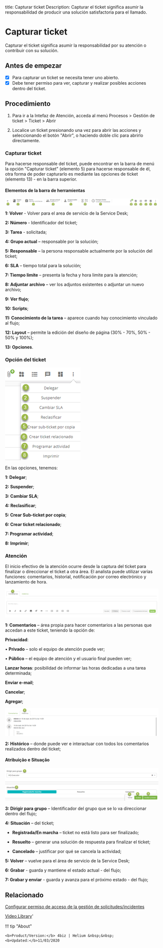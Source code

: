 title:  Capturar ticket 
Description: Capturar el ticket significa asumir la responsabilidad de producir una solución satisfactoria para el llamado.
# Capturar ticket

Capturar el ticket significa asumir la responsabilidad por su atención o contribuir con su solución.

## Antes de empezar

- [X] Para capturar un ticket se necesita tener uno abierto.
- [X] Debe tener permiso para ver, capturar y realizar posibles acciones dentro del ticket.

## Procedimiento

1. Para ir a la Intefaz de Atención, acceda al menú Procesos > Gestión de ticket > Ticket > Abrir

2. Localice un ticket presionando una vez para abrir las acciones y seleccionando el botón "Abrir", o haciendo doble clic para abrirlo directamente.


### Capturar ticket

Para hacerse responsable del ticket, puede encontrar en la barra de menú la opción "Capturar ticket" (elemento 5) para hacerse responsable de él, otra forma de poder capturarlo es mediante las opciones de ticket (elemento 13) - en la barra superior.

#### Elementos de la barra de herramientas

![Menu bar ticket 4biz][1]

**1: Volver** - Volver para el area de servicio de la Service Desk;

**2: Número** - Identificador del ticket;

**3: Tarea** - solicitada;

**4: Grupo actual** – responsable por la solución;

**5: Responsable** – la persona responsable actualmente por la solución del ticket;

**6: SLA** – tiempo total para la solución;

**7: Tiempo limite** – presenta la fecha y hora limite para la atención;

**8: Adjuntar archivo** – ver los adjuntos existentes o adjuntar un nuevo archivo;

**9: Ver flujo**;

**10: Scripts**;

**11: Conocimiento de la tarea** – aparece cuando hay conocimiento vinculado al flujo;

**12: Layout** – permite la edición del diseño de página (30% - 70%, 50% - 50% y 100%);

**13: Opciones**.

### Opción del ticket

![tickets option ticket 4biz][2]

En las opciones, tenemos:

**1: Delegar**;

**2: Suspender**;

**3: Cambiar SLA**;

**4: Reclasificar**;

**5: Crear Sub-ticket por copia**;

**6: Crear ticket relacionado**;

**7: Programar actividad**;

**8: Imprimir**;

### Atención

El inicio efectivo de la atención ocurre desde la captura del ticket para finalizar o direccionar el ticket a otra área. El analista puede utilizar varias funciones: comentarios, historial, notificación por correo electrónico y lanzamiento de hora.

![Attendance ticket 4biz][3]

**1: Comentarios** – área propia para hacer comentarios a las personas que accedan a este ticket, teniendo la opción de:

**Privacidad**:

•	**Privado** – solo el equipo de atención puede ver;

•	**Público** – el equipo de atención y el usuario final pueden ver;

**Lanzar horas**: posibilidad de informar las horas dedicadas a una tarea determinada;

**Enviar e-mail**;

**Cancelar**;

**Agregar**;

![Attendance ticket 4biz][4]

**2: Histórico** – donde puede ver e interactuar con todos los comentarios realizados dentro del ticket;

#### Atribuição e Situação

![Assignment and Situation ticket 4biz][5]

**3: Dirigir para grupo** – Identificador del grupo que se lo va direccionar dentro del flujo;

**4: Situación** – del ticket;

- **Registrada/En marcha** – ticket no está listo para ser finalizado;

- **Resuelto** – generar una solución de respuesta para finalizar el ticket;

- **Cancelado** – justificar por qué se cancela la actividad;

**5: Volver** – vuelve para el área de servicio de la Service Desk;

**6: Grabar** - guarda y mantiene el estado actual - del flujo;

**7: Grabar y enviar** - guarda y avanza para el próximo estado - del flujo;

Relacionado
-----------

[Configurar permiso de acceso de la gestión de solicitudes/incidentes](/es-es/4biz-helium/processes/tickets/configuration/access-ticket-management.html)

<i class='fa fa-youtube-play  fa-2x' style='color:#97ce17;vertical-align: middle;'> </i> [Video Library](https://www.youtube.com/playlist?list=PLB5qK2uzf2ROfIFL9F-3s-gomHNzudBEy)'

[1]:images/menu-bar-ticket-citsmart.png
[2]:images/tickets-option-ticket.png
[3]:images/attendance-ticket-comment.png
[4]:images/attendance-ticket-history.png
[5]:images/assignment-and-situation-ticket.png

!!! tip "About"

    <b>Product/Version:</b> 4biz | Helium &nbsp;&nbsp;
    <b>Updated:</b>11/03/2020

